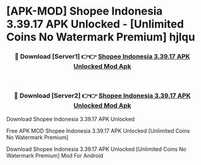 # [APK-MOD] Shopee Indonesia 3.39.17 APK Unlocked - [Unlimited Coins No Watermark Premium] hjlqu



<div align="center">
<h3>🔴 Download [Server1] 👉👉 <a href="https://momento.my/?title=Shopee_Indonesia_3.39.17_APK_Unlocked">Shopee Indonesia 3.39.17 APK Unlocked Mod Apk</a></h3><br>

<h3>🔴 Download [Server2] 👉👉 <a href="https://momento.my/?title=Shopee_Indonesia_3.39.17_APK_Unlocked">Shopee Indonesia 3.39.17 APK Unlocked Mod Apk</a></h3>
</div>



Download Shopee Indonesia 3.39.17 APK Unlocked 

Free APK MOD Shopee Indonesia 3.39.17 APK Unlocked [Unlimited Coins No Watermark Premium]

Download Shopee Indonesia 3.39.17 APK Unlocked [Unlimited Coins No Watermark Premium] Mod For Android
